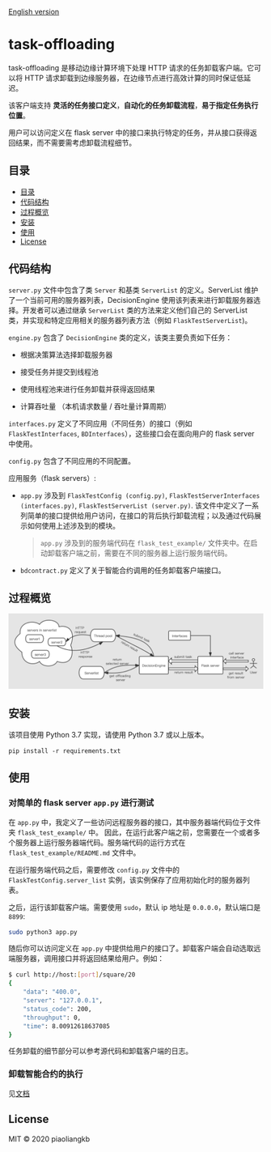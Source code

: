 [English version](https://github.com/piaoliangkb/task-offloading/blob/master/README.md)

# task-offloading

task-offloading 是移动边缘计算环境下处理 HTTP 请求的任务卸载客户端。它可以将 HTTP 请求卸载到边缘服务器，在边缘节点进行高效计算的同时保证低延迟。

该客户端支持 **灵活的任务接口定义**，**自动化的任务卸载流程**，**易于指定任务执行位置**。

用户可以访问定义在 flask server 中的接口来执行特定的任务，并从接口获得返回结果，而不需要需考虑卸载流程细节。

## 目录

- [目录](#目录)
- [代码结构](#代码结构)
- [过程概览](#过程概览)
- [安装](#安装)
- [使用](#使用)
- [License](#license)

## 代码结构

`server.py` 文件中包含了类 `Server` 和基类 `ServerList` 的定义。ServerList 维护了一个当前可用的服务器列表，DecisionEngine 使用该列表来进行卸载服务器选择。开发者可以通过继承 `ServerList` 类的方法来定义他们自己的 ServerList 类，并实现和特定应用相关的服务器列表方法（例如 `FlaskTestServerList`)。 

`engine.py` 包含了 `DecisionEngine` 类的定义，该类主要负责如下任务：

- 根据决策算法选择卸载服务器

- 接受任务并提交到线程池

- 使用线程池来进行任务卸载并获得返回结果

- 计算吞吐量 （本机请求数量 / 吞吐量计算周期）

`interfaces.py` 定义了不同应用（不同任务）的接口（例如 `FlaskTestInterfaces`, `BDInterfaces`），这些接口会在面向用户的 flask server 中使用。

`config.py` 包含了不同应用的不同配置。

应用服务（flask servers）:

- `app.py` 涉及到 `FlaskTestConfig (config.py)`, `FlaskTestServerInterfaces (interfaces.py)`, `FlaskTestServerList (server.py)`. 该文件中定义了一系列简单的接口提供给用户访问，在接口的背后执行卸载流程；以及通过代码展示如何使用上述涉及到的模块。

  >`app.py` 涉及到的服务端代码在 `flask_test_example/` 文件夹中。在启动卸载客户端之前，需要在不同的服务器上运行服务端代码。

- `bdcontract.py` 定义了关于智能合约调用的任务卸载客户端接口。

## 过程概览

![process overview](task-offloading.png)

## 安装 

该项目使用 Python 3.7 实现，请使用 Python 3.7 或以上版本。

```
pip install -r requirements.txt
```

## 使用

### 对简单的 flask server `app.py` 进行测试

在 `app.py` 中，我定义了一些访问远程服务器的接口，其中服务器端代码位于文件夹 `flask_test_example/` 中。 因此，在运行此客户端之前，您需要在一个或者多个服务器上运行服务器端代码。服务端代码的运行方式在 `flask_test_example/README.md` 文件中。

在运行服务端代码之后，需要修改 `config.py` 文件中的 `FlaskTestConfig.server_list` 实例，该实例保存了应用初始化时的服务器列表。

之后，运行该卸载客户端。需要使用 `sudo`，默认 ip 地址是 `0.0.0.0`，默认端口是 `8899`:

```bash
sudo python3 app.py
```

随后你可以访问定义在 `app.py` 中提供给用户的接口了。卸载客户端会自动选取远端服务器，调用接口并将返回结果给用户。例如：

```bash
$ curl http://host:[port]/square/20
{
    "data": "400.0",
    "server": "127.0.0.1",
    "status_code": 200,
    "throughput": 0,
    "time": 8.00912618637085
}
```

任务卸载的细节部分可以参考源代码和卸载客户端的日志。

### 卸载智能合约的执行

见[文档](https://github.com/piaoliangkb/task-offloading/blob/master/docs/bdcontract.md)

## License

MIT © 2020 piaoliangkb
